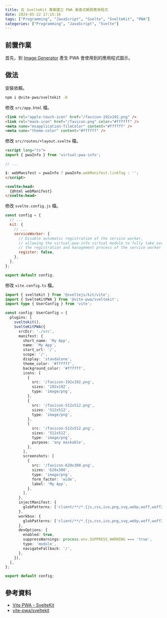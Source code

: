 ```yaml
---
title: 在 SvelteKit 專案建立 PWA 漸進式網頁應用程式
date: 2024-05-22 17:15:16
tags: ["Programming", "JavaScript", "Svelte", "SvelteKit", "PWA"]
categories: ["Programming", "JavaScript", "Svelte"]
---
```


## 前置作業

首先，到 [Image Generator](https://www.pwabuilder.com/imageGenerator) 產生 PWA 會使用到的應用程式圖示。

## 做法

安裝依賴。

```bash
npm i @vite-pwa/sveltekit -D
```

修改 `src/app.html` 檔。

```html
<link rel="apple-touch-icon" href="/favicon-192x192.png" />
<link rel="mask-icon" href="/favicon.png" color="#ffffff" />
<meta name="msapplication-TileColor" content="#ffffff" />
<meta name="theme-color" content="#ffffff" />
```

修改 `src/routes/+layout.svelte` 檔。

```html
<script lang="ts">
import { pwaInfo } from 'virtual:pwa-info';

// ...

$: webManifest = pwaInfo ? pwaInfo.webManifest.linkTag : '';
</script>

<svelte:head>
  {@html webManifest}
</svelte:head>
```

修改 `svelte.config.js` 檔。

```js
const config = {
  // ...
  kit: {
    // ...
    serviceWorker: {
      // Disable automatic registration of the service worker,
      // allowing the virtual:pwa-info virtual module to fully take over
      // the registration and management process of the service worker
      register: false,
    },
  },
};

export default config;
```

修改 `vite.config.ts` 檔。

```ts
import { sveltekit } from '@sveltejs/kit/vite';
import { SvelteKitPWA } from '@vite-pwa/sveltekit';
import type { UserConfig } from 'vite';

const config: UserConfig = {
  plugins: [
    sveltekit(),
    SvelteKitPWA({
      srcDir: './src',
      manifest: {
        short_name: 'My App',
        name: 'My App',
        start_url: '/',
        scope: '/',
        display: 'standalone',
        theme_color: '#ffffff',
        background_color: '#ffffff',
        icons: [
          {
            src: '/favicon-192x192.png',
            sizes: '192x192',
            type: 'image/png',
          },
          {
            src: '/favicon-512x512.png',
            sizes: '512x512',
            type: 'image/png',
          },
          {
            src: '/favicon-512x512.png',
            sizes: '512x512',
            type: 'image/png',
            purpose: 'any maskable',
          },
        ],
        screenshots: [
          {
            src: '/favicon-620x300.png',
            sizes: '620x300',
            type: 'image/png',
            form_factor: 'wide',
            label: 'My App',
          },
        ],
      },
      injectManifest: {
        globPatterns: ['client/**/*.{js,css,ico,png,svg,webp,woff,woff2}'],
      },
      workbox: {
        globPatterns: ['client/**/*.{js,css,ico,png,svg,webp,woff,woff2}'],
      },
      devOptions: {
        enabled: true,
        suppressWarnings: process.env.SUPPRESS_WARNING === 'true',
        type: 'module',
        navigateFallback: '/',
      },
    }),
  ],
};

export default config;
```

## 參考資料

- [Vite PWA - SvelteKit](https://vite-pwa-org.netlify.app/frameworks/sveltekit)
- [vite-pwa/sveltekit](https://github.com/vite-pwa/sveltekit)
